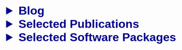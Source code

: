 <link rel="stylesheet" type="text/css" href="assets/styles.css" />
<link rel="stylesheet" href="https://cdnjs.cloudflare.com/ajax/libs/font-awesome/6.7.2/css/all.min.css">
<link rel="stylesheet" href="https://cdn.jsdelivr.net/gh/jpswalsh/academicons@1/css/academicons.min.css">


<a href="https://scholar.google.com/citations?hl=en&user=sw4MCXcAAAAJ" target="_blank">
  <i class="ai ai-google-scholar-square ai-3x"></i>
</a>
<a href="https://arxiv.org/search/?searchtype=author&query=Pessoa%2C+P" target="_blank">
  <i class="ai ai-arxiv ai-3x" style="color: red;"></i>
</a>
<!-- <a href="https://orcid.org/0000-0002-6258-5679/" target="_blank">
  <i class="ai ai-orcid-square ai-3x" style="color: #006000;"></i>
</a> -->
<a href="https://github.com/pessoap" target="_blank">
  <i class="fab fa-github fa-3x" style="color: black;"></i>
</a>
<a href="https://www.linkedin.com/in/ppessoa" target="_blank">
  <i class="fab fa-linkedin fa-3x"></i>
</a>
<a href="https://bsky.app/profile/pedropessoaphd.bsky.social" target="_blank">
  <i class="fab fa-bluesky fa-3x"></i>
</a>

[//]: $P^4$

<details>
<summary style="font-family: Arial; font-size: 32px; color: darkblue;"><strong> Blog </strong></summary>
    <details>
    <summary style="font-family: Arial; font-size: 24px;"><strong> Tutorials on Bayesian statistics </strong></summary>
    <ol>
        <li>  <a href="https://labpresse.com/why-do-we-need-bayesian-statistics-part-i-asserting-if-a-coin-is-biased-tutorial/">Why do we need Bayesian statistics? Part I – Asserting if a coin is biased</a> -- <a href="https://github.com/PessoaP/blog/blob/master/Coins/Coins.ipynb">GitHub </a> </li>
        <li>  <a href="https://labpresse.com/why-do-we-need-bayesian-statistics-part-ii-the-lighthouse-problem-tutorial/">Why do we need Bayesian statistics? Part II — The lighthouse problem</a> -- <a href="https://github.com/PessoaP/blog/blob/master/Lighthouse/Lighthouse.ipynb">GitHub </a></li>
        <li>  <a href="https://labpresse.com/why-do-we-need-bayesian-statistics-part-iii-learning-multivariate-distributions-tutorial">Why do we need Bayesian statistics? Part III – Learning multivariate distributions </a> -- <a href="https://github.com/PessoaP/blog/blob/master/Lighthouse/Lighthouse2.ipynb">GitHub </a> </li>
        <li>  <a href="https://labpresse.com/2053-2/">Bayesian <span class="strut" style="height: 0.43056em; vertical-align: 0em;"></span><span class="mord mathnormal" style="margin-right: 0.03588em;">π</span> – Calculating <span class="strut" style="height: 0.43056em; vertical-align: 0em;"></span><span class="mord mathnormal" style="margin-right: 0.03588em;">π</span> with Monte Carlo </a> -- <a href="hhttps://github.com/PessoaP/blog/blob/master/Coins/PI.ipynb">GitHub </a> </li>
    </ol>
    </details>
    <details>
    <summary style="font-family: Arial; font-size: 24px;"><strong> Other blog posts </strong></summary>
    <ul>
        <li><a href="https://labpresse.com/solving-differential-equations-using-neural-networks/"> Solving differential equations using neural networks </a> -- <a href="https://github.com/PessoaP/blog/blob/master/PINN/PINN_tutorial.ipynb">GitHub </a></li>
        <li><a href="https://labpresse.com/a-primer-on-the-normal-distribution/"> A primer on the normal distribution </a> -- <a href="https://github.com/PessoaP/blog/blob/master/Normal/normal.ipynb">GitHub </a></li>
        <li><a href="https://labpresse.com/which-method-should-i-use-a-guide-to-benchmarking/"> Which method should I use? – A guide to benchmarking </a> -- <a href="https://github.com/PessoaP/blog/blob/master/Time/time_benchmark.ipynb">GitHub </a></li>
        <li><a href="https://labpresse.com/what-is-autograd-automatic-differentiation-and-optimization-with-pytorch/"> What is autograd? – Automatic differentiation and optimization with PyTorch </a> -- <a href="https://github.com/PessoaP/blog/blob/master/Autograd/Autograd.ipynb">GitHub </a></li>
        <li><a href="https://labpresse.com/sparse-matrices-in-numba/"> Sparse Matrices in Numba (blog) </a> -- <a href="https://github.com/PessoaP/smn/blob/main/tutorial.ipynb">GitHub </a></li>
    </ul>
    </details>
</details>

<details>
<summary style="font-family: Arial; font-size: 32px; color: darkblue;"><strong> Selected Publications </strong></summary>
    <details>
        <summary style="font-family: Arial; font-size: 20px;"><strong> Simulation-trained conditional normalizing flows for likelihood approximation: a case study in stress regulation kinetics in yeast  </strong></summary>
        <div class="paper">
            <p>
                <strong>Authors:</strong> 
                Pedro Pessoa, Juan Andres Martinez, Vincent Vandenbroucke, Frank Delvigne, Steve Pressé
            </p>
            <p> 
                <strong>Preprint:</strong> 
                <a href="https://doi.org/10.48550/arXiv.2506.09374">Available at arXiv</a>
            </p>
            <div class="abstract">
                <h4>Abstract:</h4>
                <p>
                    Physics-inspired inference often hinges on the ability to construct a likelihood, or the probability of observing a sequence of data given a model. These likelihoods can be directly maximized for parameter estimation, incorporated into Bayesian frameworks, or even used as loss functions in neural networks. Yet, many models, despite being conceptually simple, lack tractable likelihoods. A notable example arises in estimating protein production from snapshot measurements of actively dividing cells. Here, the challenge stems from cell divisions occurring at non-Exponentially distributed intervals with each division stochastically partitioning protein content between daughter cells, making protein counts in any given cell a function of its full division history. Such history dependence precludes a straightforward likelihood based on a (standard Markovian) master equation. Instead, we employ conditional normalizing flows (a class of neural network models designed to learn probability distributions) to approximate otherwise intractable likelihoods from simulated data. As a case study, we examine activation of the <em>glc3</em> gene in yeast involved in glycogen synthesis and expressed under nutrient-limiting conditions. We monitor this activity using snapshot fluorescence measurements via flow cytometry, where GFP expression reflects <em>glc3</em> promoter activity. A naïve analysis of flow cytometry data ignoring cell division suggests many cells are active with low expression. However, fluorescent proteins persist and can be inherited, so cells may appear active from retaining ancestral fluorescence. Explicitly accounting for the (non-Markovian) effects of cell division reveals <em>glc3</em> mostly inactive under stress, showing that while cells occasionally activate it, expression is brief and transient. 
                </p>
            </div>
        </div>
    </details>
    <details>
        <summary style="font-family: Arial; font-size: 20px;"><strong> REPOP: bacterial population quantification from plate counts   </strong></summary>
        <div class="paper">
            <p>
                <strong>Authors:</strong> 
                Pedro Pessoa, Carol Lu, Stanimir Asenov Tashev, Rory Kruithoff, Douglas P. Shepherd, Steve Pressé
            </p>
            <p> 
                <strong>Preprint:</strong> 
                <a href="https://doi.org/10.1101/2025.04.01.644179">Available at bioRxiv</a>
            </p>
            <div class="abstract">
                <h4>Abstract:</h4>
                <p>
                    Bacterial counts from native environments, such as soil or the animal gut, often show substantial variability across replicate samples. This heterogeneity is typically attributed to genetic or environmental factors. A common approach to estimating bacterial populations involves successive dilution and plating, followed by multiplying colony counts by dilution factors. This method, however, overestimates the heterogeneity in bacterial population because it conflates the inherent uncertainty in drawing a subsample from the total population with the uncertainty in the sample arising from biological origins. In other words, this approach may obscure features that may otherwise be present in the data hinting at the presence of genuine subpopulations. For example, in plate counting applied to <em>C. elegans</em> gut microbiota, observed multimodality is often interpreted as large host-to-host variance, while the randomness introduced by measurement is frequently ignored. To explicitly account for the uncertainty introduced by dilution and plating randomness, we introduce <strong>REPOP</strong>, a PyTorch-based library to <strong>RE</strong>construct <strong>PO</strong>ulations from <strong>P</strong>lates within a Bayesian framework. Beyond simple cases, REPOP addresses more complex scenarios, including multimodal populations and correcting the mathematically subtle, but experimentally relevant, bias introduced by excluding plates deemed too crowded to distinguish individual colonies. We demonstrate REPOP’s ability to resolve distinct population peaks otherwise obscured by standard multiplication methods. Applications to both simulated and experimental datasets, including bacterial samples of different concentrations and ones from the gut microbiota of <em>C. elegans</em>, show that REPOP accurately recovers the underlying multimodality by properly accounting for error propagation, where naive multiplication fails. REPOP is available on GitHub: <a href="https://github.com/PessoaP/REPOP" target="_blank">https://github.com/PessoaP/REPOP</a>.
                </p>
            </div>
        </div>
    </details>
    <details>
        <summary style="font-family: Arial; font-size: 20px;"><strong> Avoiding subtraction and division of stochastic signals using normalizing flows: NFdeconvolve </strong></summary>
        <div class="paper">
            <p>
                <strong>Authors:</strong> 
                Pedro Pessoa, Max Schweiger, Lance W.Q. Xu, Tristan Manha, Ayush Saurabh, Julian Antolin Camarena, Steve Pressé
            </p>
            <p> 
                <strong>Preprint:</strong> 
                <a href="https://arxiv.org/abs/2501.08288">Available at arXiv</a>
            </p>
            <div class="abstract">
                <h4>Abstract:</h4>
                <p>
                    Across the scientific realm, we find ourselves subtracting or dividing stochastic signals. For instance, consider a stochastic realization, x, generated from the addition or multiplication of two stochastic signals a and b, namely x = a + b or x = ab. For the x = a + b example, a can be fluorescence background and b the signal of interest whose statistics are to be learned from the measured x. Similarly, when writing x = ab, a can be thought of as the illumination intensity and b the density of fluorescent molecules of interest. Yet dividing or subtracting stochastic signals amplifies noise, and we ask instead whether, using the statistics of a and the measurement of x as input, we can recover the statistics of b. Here, we show how normalizing flows can generate an approximation of the probability distribution over b, thereby avoiding subtraction or division altogether. This method is implemented in our software package, NFdeconvolve, available on GitHub with a tutorial linked in the main text.
                </p>
            </div>
        </div>
    </details>
    <!-- <details>
    <summary style="font-family: Arial; font-size: 20px;"><strong> Avoiding matrix exponentials for large transition rate matrices </strong></summary>
    <div class="paper">
        <p>
            <strong>Published:</strong> 
            P Pessoa, M Schweiger, S Pressé (2024)  
            <a href="https://doi.org/10.1063/5.0190527"> Journal of Chemical Physics, 160, 094109 </a>
        </p>
        <p> 
            <strong>Preprint:</strong> 
            <a href="https://arxiv.org/abs/2312.05647">Available at arXiv</a>
        </p>
        <div class="abstract">
            <h4>Abstract:</h4>
            <p>
                Exact methods for exponentiation of matrices of dimension N can be computationally expensive in terms of execution time (N<sup>3</sup>) and memory requirements (N<sup>2</sup>) not to mention numerical precision issues. A type of matrix often exponentiated in the sciences is the rate matrix. Here we explore five methods to exponentiate rate matrices, some of which apply even more broadly to other matrix types. Three of the methods leverage a mathematical analogy between computing matrix elements of a matrix exponential and computing transition probabilities of a dynamical process (technically a Markov jump process, MJP, typically simulated using Gillespie). In doing so, we identify a novel MJP-based method relying on restricting the number of "trajectory" jumps based on the magnitude of the matrix elements with favorable computational scaling. We then discuss this method's downstream implications on mixing properties of Monte Carlo posterior samplers. We also benchmark two other methods of matrix exponentiation valid for any matrix (beyond rate matrices and, more generally, positive definite matrices) related to solving differential equations: Runge-Kutta integrators and Krylov subspace methods. Under conditions where both the largest matrix element and the number of non-vanishing elements scale linearly with N — reasonable conditions for rate matrices often exponentiated — computational time scaling with the most competitive methods (Krylov and one of the MJP-based methods) reduces to N<sup>2</sup> with total memory requirements of N.
            </p>
        </div>
    </div>
    </details> -->
    <details>
    <summary style="font-family: Arial; font-size: 20px;"><strong> How many submissions are needed to discover friendly suggested reviewers? </strong></summary>
    <div class="paper">
        <p>
            <strong>Published:</strong> 
            P Pessoa, S Pressé (2023) 
            <a href="https://doi.org/10.1371/journal.pone.0284212">  PLoS ONE, 18(4),  e0284212  </a>
        </p>
        <p>
            <strong>Preprint:</strong> 
            <a href="https://arxiv.org/abs/2210.00905">Available at arXiv</a>
        </p>
        <div class="abstract">
            <h4>Abstract:</h4>
            <p>
                It is common in scientific publishing to request from authors reviewer suggestions for their own manuscripts. The question then arises: How many submissions are needed to discover friendly suggested reviewers? To answer this question, as the data we would need is anonymized, we present an agent-based simulation of (single-blinded) peer review to generate synthetic data. We then use a Bayesian framework to classify suggested reviewers. To set a lower bound on the number of submissions possible, we create an optimistically simple model that should allow us to more readily deduce the degree of friendliness of the reviewer. Despite this model’s optimistic conditions, we find that one would need hundreds of submissions to classify even a small reviewer subset. Thus, it is virtually unfeasible under realistic conditions. This ensures that the peer review system is sufficiently robust to allow authors to suggest their own reviewers.
            </p>
        </div>
    </div>
    </details>
    <details>
    <summary style="font-family: Arial; font-size: 20px;"><strong> Bose-Einstein statistics for a finite number of particles </strong></summary>
    <div class="paper">
        <p>
            <strong>Published:</strong> 
            P Pessoa (2021) 
            <a href="https://doi.org/10.1103/PhysRevA.104.043318">  Physical Review A, 104, 043318 </a>
        </p>
        <p>
            <strong>Preprint:</strong> 
            <a href="https://arxiv.org/abs/2110.02890">Available at arXiv</a>
        </p>
        <div class="abstract">
            <h4>Abstract:</h4>
            <p>
                This paper presents a study of the grand canonical Bose-Einstein (BE) statistics for a finite number of particles in an arbitrary quantum system. The thermodynamical quantities that identify BE condensation—namely, the fraction of particles in the ground state and the specific heat—are calculated here exactly in terms of temperature and fugacity. These calculations are complemented by a numerical calculation of fugacity in terms of the number of particles, without taking the thermodynamic limit. The main advantage of this approach is that it does not rely on approximations made in the vicinity of the usually defined critical temperature, rather it makes calculations with arbitrary precision possible, irrespective of temperature. Graphs for the calculated thermodynamical quantities are presented in comparison to the results previously obtained in the thermodynamic limit. In particular, it is observed that for the gas trapped in a three-dimensional box, the derivative of specific heat reaches smaller values than what was expected in the thermodynamic limit—here, this result is also verified with analytical calculations. This is an important result for understanding the role of the thermodynamic limit in phase transitions and makes possible to further study BE statistics without relying neither on the thermodynamic limit nor on approximations near critical temperature.
            </p>
        </div>
    </div>
    </details>
    <details>
    <summary style="font-family: Arial; font-size: 20px;"><strong> Information geometry for Fermi–Dirac and Bose–Einstein quantum statistics </strong></summary>
    <div class="paper">
        <p>
            <strong>Published:</strong> 
            P Pessoa, C Cafaro (2021) 
            <a href="https://doi.org/10.1016/j.physa.2021.126061">  Physica A: Statistical Mechanics and its Applications, 576, 126061 </a>
        </p>
        <p>
            <strong>Preprint:</strong> 
            <a href="https://arxiv.org/abs/2103.00935">Available at arXiv</a>
        </p>
        <div class="abstract">
            <h4>Abstract:</h4>
            <p>
                Information geometry is an emergent branch of probability theory that consists of assigning a Riemannian differential geometry structure to the space of probability distributions. We present an information geometric investigation of gases following the Fermi–Dirac and the Bose–Einstein quantum statistics. For each quantum gas, we study the information geometry of the curved statistical manifolds associated with the grand canonical ensemble. The Fisher–Rao information metric and the scalar curvature are computed for both fermionic and bosonic models of non-interacting particles. In particular, by taking into account the ground state of the ideal bosonic gas in our information geometric analysis, we find that the singular behavior of the scalar curvature in the condensation region disappears. This is a counterexample to a long held conjecture that curvature always diverges in phase transitions.
            </p>
        </div>
    </div>
    </details>
    <details>
    <summary style="font-family: Arial; font-size: 20px;"><strong> Entropic dynamics on Gibbs statistical manifolds </strong></summary>
    <div class="paper">
        <p>
            <strong>Published:</strong> 
            P Pessoa, F Xavier Costa, A Caticha (2021) 
            <a href="https://doi.org/10.3390/e23050494">  Entropy 2021, 23(5), 494 </a>
        </p>
        <p>
            <strong>Preprint:</strong> 
            <a href="https://arxiv.org/abs/2008.04683">Available at arXiv</a>
        </p>
        <div class="abstract">
            <h4>Abstract:</h4>
            <p>
                Entropic dynamics is a framework in which the laws of dynamics are derived as an application of entropic methods of inference. Its successes include the derivation of quantum mechanics and quantum field theory from probabilistic principles. Here, we develop the entropic dynamics of a system, the state of which is described by a probability distribution. Thus, the dynamics unfolds on a statistical manifold that is automatically endowed by a metric structure provided by information geometry. The curvature of the manifold has a significant influence. We focus our dynamics on the statistical manifold of Gibbs distributions (also known as canonical distributions or the exponential family). The model includes an “entropic” notion of time that is tailored to the system under study; the system is its own clock. As one might expect that entropic time is intrinsically directional; there is a natural arrow of time that is led by entropic considerations. As illustrative examples, we discuss dynamics on a space of Gaussians and the discrete three-state system.
            </p>
        </div>
    </div>
    </details>
</details>
  
<details>
<summary style="font-family: Arial; font-size: 32px; color: darkblue;"><strong> Selected Software Packages </strong></summary>
    <details>
    <summary style="font-family: Arial; font-size: 20px;"><strong> <a href="https://github.com/PessoaP/REPOP/"> REPOP </a> </strong></summary>
        <p> Library for REconstructing bacterial POpulations from Plate counts.</p>
    </details>   
    <details>
    <summary style="font-family: Arial; font-size: 20px;"><strong> <a href="https://github.com/PessoaP/NFdeconvolve/"> NFDeconvolve </a> </strong></summary>
        <p> Library for obtaning probability distribution from noisy measurements, basically deconvoluting, using normalizing flows.</p>
    </details>   
    <details>
    <summary style="font-family: Arial; font-size: 20px;"><strong> <a href="https://github.com/PessoaP/smn/"> SMN (Sparse matrices in Numba) </a> </strong></summary>
        <p> Library with a class for sparse matrices that is compatible with the popular <a href="https://numba.pydata.org/">Numba</a> compilation tool for fast machine code in Python.</p>
    </details>    
    <details>
    <summary style="font-family: Arial; font-size: 20px;"><strong> <a href="https://github.com/PessoaP/IGQG">IGQG (Information Geometry of Quantum Gases) </a> </strong></summary>
        <p> Library with functions needed for my work on Bose-Einstein condensation. These tools are based on the <a href="https://mpmath.org/">mpmath</a> library for arbitrary numeric precision. </p>
    </details>
</details>
